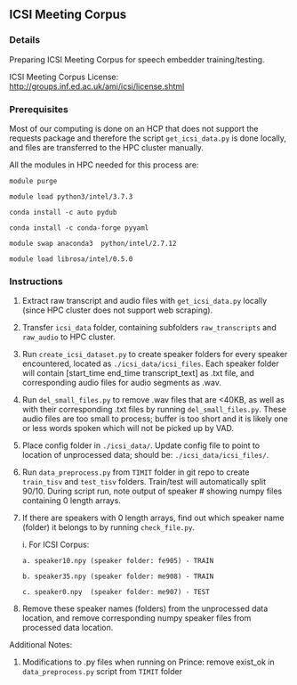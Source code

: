 ## ICSI Meeting Corpus

### Details
Preparing ICSI Meeting Corpus for speech embedder training/testing.

ICSI Meeting Corpus License: http://groups.inf.ed.ac.uk/ami/icsi/license.shtml

### Prerequisites 

Most of our computing is done on an HCP that does not support the requests package and therefore the script `get_icsi_data.py` is done locally, and files are transferred to the HPC cluster manually.

All the modules in HPC needed for this process are:

`module purge`

`module load python3/intel/3.7.3` 

`conda install -c auto pydub`

`conda install -c conda-forge pyyaml`

`module swap anaconda3  python/intel/2.7.12`

`module load librosa/intel/0.5.0`

### Instructions

1.  Extract raw transcript and audio files with `get_icsi_data.py` locally (since HPC cluster does not support web scraping). 

2.  Transfer `icsi_data` folder, containing subfolders `raw_transcripts` and `raw_audio` to HPC cluster.

3.  Run `create_icsi_dataset.py` to create speaker folders for every speaker encountered, located as `./icsi_data/icsi_files`. Each speaker folder will contain [start_time end_time transcript_text] as .txt file, and corresponding audio files for audio segments as .wav.

4.  Run `del_small_files.py` to remove .wav files that are <40KB, as well as with their corresponding .txt files by running `del_small_files.py`. These audio files are too small to process; buffer is too short and it is likely one or less words spoken which will not be picked up by VAD.

5.  Place config folder in `./icsi_data/`. Update config file to point to location of unprocessed data; should be: `./icsi_data/icsi_files/`.

6.  Run `data_preprocess.py` from `TIMIT` folder in git repo to create `train_tisv` and `test_tisv` folders. Train/test will automatically split 90/10. During script run, note output of speaker # showing numpy files containing 0 length arrays. 

7.  If there are speakers with 0 length arrays, find out which speaker name (folder) it belongs to by running `check_file.py`.

    i.  For ICSI Corpus:
    
        a. speaker10.npy (speaker folder: fe905) - TRAIN
        
        b. speaker35.npy (speaker folder: me908) - TRAIN
        
        c. speaker0.npy  (speaker folder: me907) - TEST
        
8.  Remove these speaker names (folders) from the unprocessed data location, and remove corresponding numpy speaker files from processed data location.

Additional Notes:

1.  Modifications to .py files when running on Prince: remove exist_ok in `data_preprocess.py` script from `TIMIT` folder
